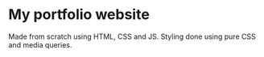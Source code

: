 # My portfolio website
Made from scratch using HTML, CSS and JS. Styling done using pure CSS and media queries.
